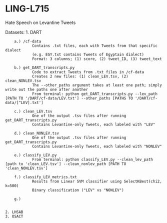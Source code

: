 # LING-L715
Hate Speech on Levantine Tweets

Datasets:
    1. DART

        a.) /cf-data 
                Contains .txt files, each with Tweets from that specific dialect
                (e.g. EGY.txt contains Tweets of Egyptain dialect)
                Format: 3 columns; (1) score, (2) tweet_ID, (3) tweet_text

        b.) get_DART_transcripts.py
                Code to extract Tweets from .txt files in /cf-data
                Creates 2 new files: (1) clean_LEV.tsv, (2) clean_NONLEV.tsv
                The --other_paths argument takes at least one path; simply write out the paths one after another
                From terminal: python get_DART_transcripts.py --lev_path [PATH TO '/DART/cf-data/LEV.txt'] --other_paths [PATHS TO '/DART/cf-data/[^LEV].txt']

        c.) clean_LEV.tsv
                One of the output .tsv files after running get_DART_transcripts.py
                Contains Levantine-only Tweets, each labeled with "LEV"

        d.) clean_NONLEV.tsv
                One of the output .tsv files after running get_DART_transcripts.py
                Contains Levantine-only Tweets, each labeled with "NONLEV"

        e.) classify_LEV.py
                From terminal: python classify_LEV.py --clean_lev_path [path to 'clean_LEV.tsv'] --clean_nonlev_path [PATH TO 'clean_NONLEV.tsv']

        f.) classify_LEV_metrics.txt
                Results from Linear SVM classifier using SelectKBest(chi2, k=500)
                Binary classification ("LEV" vs "NONLEV")
        
        g.) 
                

    2. LHSAB
    3. OSACT